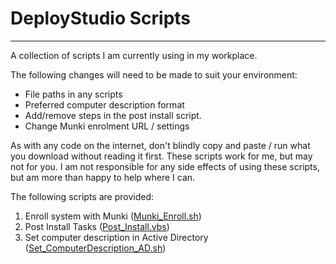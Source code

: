 # DeployStudio Scripts
------------
A collection of scripts I am currently using in my workplace. 

The following changes will need to be made to suit your environment:
- File paths in any scripts
- Preferred computer description format
- Add/remove steps in the post install script.
- Change Munki enrolment URL / settings

As with any code on the internet, don't blindly copy and paste / run what you download without reading it first. These scripts work for me, but may not for you. I am not responsible for any side effects of using these scripts, but am more than happy to help where I can.

The following scripts are provided:
1. Enroll system with Munki ([Munki_Enroll.sh](https://github.com/jolegape/DeployStudio-Scripts/blob/master/Munki_Enroll.sh "Munki_Enroll.sh"))
2. Post Install Tasks ([Post_Install.vbs](https://github.com/jolegape/DeployStudio-Scripts/blob/master/Post_Install.sh "Post_Install.sh"))
3. Set computer description in Active Directory ([Set_ComputerDescription_AD.sh](https://github.com/jolegape/DeployStudio-Scripts/blob/master/Set_ComputerDescription_AD.sh "Set_ComputerDescription_AD.sh"))
